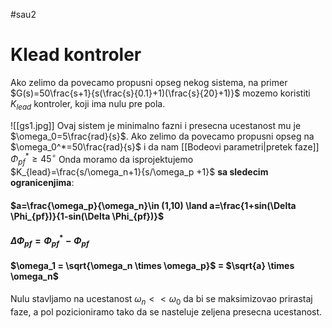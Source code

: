 #sau2 

# Klead kontroler

Ako zelimo da povecamo propusni opseg nekog sistema, na primer 
$G(s)=50\frac{s+1}{s(\frac{s}{0.1}+1)(\frac{s}{20}+1)}$ mozemo koristiti $K_{lead}$ kontroler, koji ima nulu pre pola.

![[gs1.jpg]]
Ovaj sistem je minimalno fazni i presecna ucestanost mu je  $\omega_0=5\frac{rad}{s}$.
	Ako zelimo da povecamo propusni opseg na $\omega_0^*=50\frac{rad}{s}$ i da nam [[Bodeovi parametri|pretek faze]] $\Phi_{pf}^*\geq45^{\circ}$
Onda moramo da isprojektujemo $K_{lead}=\frac{s/\omega_n+1}{s/\omega_p +1}$ **sa sledecim ogranicenjima**:
#### $a=\frac{\omega_p}{\omega_n}\in (1,10) \land a=\frac{1+sin(\Delta \Phi_{pf})}{1-sin(\Delta \Phi_{pf})}$
#### $\Delta \Phi_{pf} = \Phi_{pf}^* - \Phi_{pf}$
#### $\omega_1 = \sqrt{\omega_n \times \omega_p}$ = $\sqrt{a} \times \omega_n$ 


Nulu stavljamo na ucestanost $\omega_n << \omega_0$ da bi se maksimizovao prirastaj faze, a pol pozicioniramo tako da se nasteluje zeljena presecna ucestanost.

